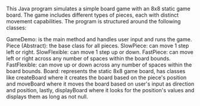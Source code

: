 This Java program simulates a simple board game with an 8x8 static game board. The game includes different types of pieces, each with distinct movement capabilities. The program is structured around the following classes:

GameDemo: is the main method and handles user input and runs the game.
Piece (Abstract): the base class for all pieces.
SlowPiece: can move 1 step left or right.
SlowFlexible: can move 1 step up or down.
FastPiece: can move left or right across any number of spaces within the board bounds.
FastFlexible: can move up or down across any number of spaces within the board bounds.
Board: represents the static 8x8 game board, has classes like createBoard where it creates the board based on the piece's position and moveBoard 
where it moves the board based on user's input as direction and position, lastly, displayBoard where it looks for the position's values and displays them as long as not null.
